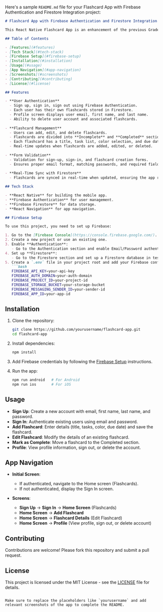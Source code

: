 Here's a sample `README.md` file for your Flashcard App with Firebase Authentication and Firestore Integration project:

```markdown
# Flashcard App with Firebase Authentication and Firestore Integration

This React Native Flashcard App is an enhancement of the previous Graded Lab 5 project. It now includes Firebase Authentication for user sign up, sign in, and sign out functionalities, along with Firestore database integration for storing and managing flashcards for individual users.

## Table of Contents

- [Features](#features)
- [Tech Stack](#tech-stack)
- [Firebase Setup](#firebase-setup)
- [Installation](#installation)
- [Usage](#usage)
- [App Navigation](#app-navigation)
- [Screenshots](#screenshots)
- [Contributing](#contributing)
- [License](#license)

## Features

- **User Authentication**
  - Sign up, sign in, sign out using Firebase Authentication.
  - Each user has their own flashcards stored in Firestore.
  - Profile screen displays user email, first name, and last name.
  - Ability to delete user account and associated flashcards.
  
- **Flashcard Management**
  - Users can add, edit, and delete flashcards.
  - Flashcards are divided into **Incomplete** and **Completed** sections.
  - Each flashcard has a title, task list, color selection, and due date.
  - Real-time updates when flashcards are added, edited, or deleted.
  
- **Form Validation**
  - Validation for sign-up, sign-in, and flashcard creation forms.
  - Ensures proper email format, matching passwords, and required fields.
  
- **Real-Time Sync with Firestore**
  - Flashcards are synced in real-time when updated, ensuring the app reflects the latest changes immediately.

## Tech Stack

- **React Native** for building the mobile app.
- **Firebase Authentication** for user management.
- **Firebase Firestore** for data storage.
- **React Navigation** for app navigation.

## Firebase Setup

To use this project, you need to set up Firebase:

1. Go to the [Firebase Console](https://console.firebase.google.com/).
2. Create a new project or use an existing one.
3. Enable **Authentication**:
   - Go to the Authentication section and enable Email/Password authentication.
4. Set up **Firestore**:
   - Go to the Firestore section and set up a Firestore database in test mode or production mode.
5. Create a `.env` file in your project root and add your Firebase configuration:
   ```bash
   FIREBASE_API_KEY=your-api-key
   FIREBASE_AUTH_DOMAIN=your-auth-domain
   FIREBASE_PROJECT_ID=your-project-id
   FIREBASE_STORAGE_BUCKET=your-storage-bucket
   FIREBASE_MESSAGING_SENDER_ID=your-sender-id
   FIREBASE_APP_ID=your-app-id
   ```

## Installation

1. Clone the repository:
   ```bash
   git clone https://github.com/yourusername/flashcard-app.git
   cd flashcard-app
   ```

2. Install dependencies:
   ```bash
   npm install
   ```

3. Add Firebase credentials by following the [Firebase Setup](#firebase-setup) instructions.

4. Run the app:
   ```bash
   npm run android   # For Android
   npm run ios       # For iOS
   ```

## Usage

- **Sign Up**: Create a new account with email, first name, last name, and password.
- **Sign In**: Authenticate existing users using email and password.
- **Add Flashcard**: Enter details (title, tasks, color, due date) and save the flashcard.
- **Edit Flashcard**: Modify the details of an existing flashcard.
- **Mark as Complete**: Move a flashcard to the Completed section.
- **Profile**: View profile information, sign out, or delete the account.

## App Navigation

- **Initial Screen**:
  - If authenticated, navigate to the Home screen (Flashcards).
  - If not authenticated, display the Sign In screen.
  
- **Screens**:
  - **Sign Up** → **Sign In** → **Home Screen** (Flashcards)
  - **Home Screen** → **Add Flashcard**
  - **Home Screen** → **Flashcard Details** (Edit Flashcard)
  - **Home Screen** → **Profile** (View profile, sign out, or delete account)

## Contributing

Contributions are welcome! Please fork this repository and submit a pull request.

## License

This project is licensed under the MIT License - see the [LICENSE](LICENSE) file for details.
```

Make sure to replace the placeholders like `yourusername` and add relevant screenshots of the app to complete the README.

